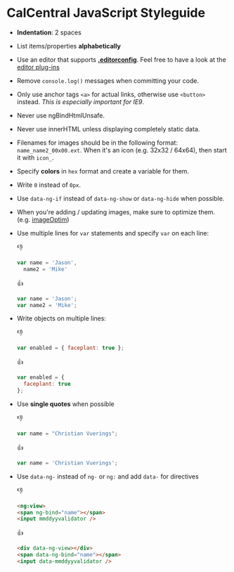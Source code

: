 # CalCentral JavaScript Styleguide

* **Indentation**: 2 spaces
* List items/properties **alphabetically**
* Use an editor that supports **[.editorconfig](http://editorconfig.org/#overview)**. Feel free to have a look at the [editor plug-ins](http://editorconfig.org/#download)
* Remove `console.log()` messages when committing your code.
* Only use anchor tags `<a>` for actual links, otherwise use `<button>` instead. _This is especially important for IE9_.
* Never use ngBindHtmlUnsafe.
* Never use innerHTML unless displaying completely static data.
* Filenames for images should be in the following format: `name_name2_00x00.ext`. When it's an icon (e.g. 32x32 / 64x64), then start it with `icon_`.
* Specify **colors** in `hex` format and create a variable for them.
* Write `0` instead of `0px`.
* Use `data-ng-if` instead of `data-ng-show` or `data-ng-hide` when possible.
* When you're adding / updating images, make sure to optimize them. (e.g. [imageOptim](http://imageoptim.com/))
* Use multiple lines for `var` statements and specify `var` on each line:

    :-1:
    ```javascript
    var name = 'Jason',
      name2 = 'Mike'
    ```

    :+1:
    ```javascript
    var name = 'Jason';
    var name2 = 'Mike';
    ```

* Write objects on multiple lines:

    :-1:
    ```javascript
    var enabled = { faceplant: true };
    ```

    :+1:
    ```javascript
    var enabled = {
      faceplant: true
    };
    ```

* Use **single quotes** when possible

    :-1:
    ```javascript
    var name = "Christian Vuerings";
    ```

    :+1:
    ```javascript
    var name = 'Christian Vuerings';
    ```

* Use `data-ng-` instead of `ng-` or `ng:` and add `data-` for directives

    :-1:
    ```html
    <ng:view>
    <span ng-bind="name"></span>
    <input mmddyyvalidator />
    ```

    :+1:
    ```html
    <div data-ng-view></div>
    <span data-ng-bind="name"></span>
    <input data-mmddyyvalidator />
    ```
